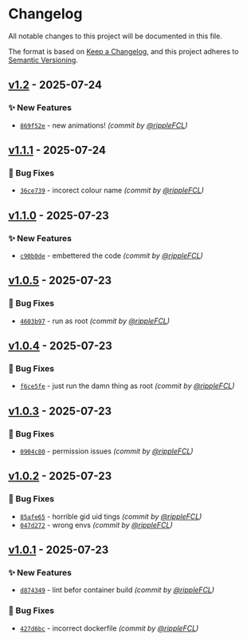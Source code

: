 # Changelog
All notable changes to this project will be documented in this file.

The format is based on [Keep a Changelog](https://keepachangelog.com/en/1.0.0/),
and this project adheres to [Semantic Versioning](https://semver.org/spec/v2.0.0.html).

## [v1.2] - 2025-07-24
### :sparkles: New Features
- [`869f52e`](https://github.com/rippleFCL/mqttsensehat/commit/869f52eae074baef97c4d40937f10c9ca9e48b98) - new animations! *(commit by [@rippleFCL](https://github.com/rippleFCL))*


## [v1.1.1] - 2025-07-24
### :bug: Bug Fixes
- [`36ce739`](https://github.com/rippleFCL/mqttsensehat/commit/36ce73932dd159de18fb5168fd445f8be78d62c1) - incorect colour name *(commit by [@rippleFCL](https://github.com/rippleFCL))*


## [v1.1.0] - 2025-07-23
### :sparkles: New Features
- [`c90b0de`](https://github.com/rippleFCL/mqttsensehat/commit/c90b0de222747a735dc04124e383108276788a9b) - embettered the code *(commit by [@rippleFCL](https://github.com/rippleFCL))*


## [v1.0.5] - 2025-07-23
### :bug: Bug Fixes
- [`4603b97`](https://github.com/rippleFCL/mqttsensehat/commit/4603b97b49d5dd645b07ee909535a90aa9cb810c) - run as root *(commit by [@rippleFCL](https://github.com/rippleFCL))*


## [v1.0.4] - 2025-07-23
### :bug: Bug Fixes
- [`f6ce5fe`](https://github.com/rippleFCL/mqttsensehat/commit/f6ce5fe7165aaeff8735dbe1c99dd9335b847190) - just run the damn thing as root *(commit by [@rippleFCL](https://github.com/rippleFCL))*


## [v1.0.3] - 2025-07-23
### :bug: Bug Fixes
- [`0904c80`](https://github.com/rippleFCL/mqttsensehat/commit/0904c802c5a2b0d94f13992a0fe2e09f472e1518) - permission issues *(commit by [@rippleFCL](https://github.com/rippleFCL))*


## [v1.0.2] - 2025-07-23
### :bug: Bug Fixes
- [`85afe65`](https://github.com/rippleFCL/mqttsensehat/commit/85afe6589e53de075eb4e3cf9e4ce3f00cc85be6) - horrible gid uid tings *(commit by [@rippleFCL](https://github.com/rippleFCL))*
- [`047d272`](https://github.com/rippleFCL/mqttsensehat/commit/047d272d8f70b3f163b440680c4b5d08f2d01467) - wrong envs *(commit by [@rippleFCL](https://github.com/rippleFCL))*


## [v1.0.1] - 2025-07-23
### :sparkles: New Features
- [`d874349`](https://github.com/rippleFCL/mqttsensehat/commit/d87434930d0f36def5b8ec67382f7011738c0621) - lint befor container build *(commit by [@rippleFCL](https://github.com/rippleFCL))*

### :bug: Bug Fixes
- [`427d6bc`](https://github.com/rippleFCL/mqttsensehat/commit/427d6bc16dfbe1a0de680c5779c62df4412a0abe) - incorrect dockerfile *(commit by [@rippleFCL](https://github.com/rippleFCL))*

[v1.0.1]: https://github.com/rippleFCL/mqttsensehat/compare/v1.0.0...v1.0.1
[v1.0.2]: https://github.com/rippleFCL/mqttsensehat/compare/v1.0.1...v1.0.2
[v1.0.3]: https://github.com/rippleFCL/mqttsensehat/compare/v1.0.2...v1.0.3
[v1.0.4]: https://github.com/rippleFCL/mqttsensehat/compare/v1.0.3...v1.0.4
[v1.0.5]: https://github.com/rippleFCL/mqttsensehat/compare/v1.0.4...v1.0.5
[v1.1.0]: https://github.com/rippleFCL/mqttsensehat/compare/v1.0.5...v1.1.0
[v1.1.1]: https://github.com/rippleFCL/mqttsensehat/compare/v1.1.0...v1.1.1
[v1.2]: https://github.com/rippleFCL/mqttsensehat/compare/v1.1.1...v1.2
